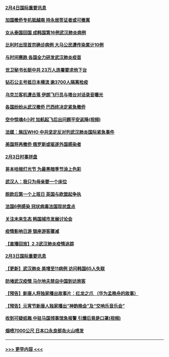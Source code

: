 #### [2月4日国际重要讯息](../pages/prog202/a102768884.md?t=02042044) 
#### [加国撤侨专机抵越南 持永居签证者或可撤离](../pages/prog202/a102768877.md?t=02042044) 
#### [女从泰国回国 成韩国第16例武汉肺炎病例](../pages/prog202/a102768669.md?t=02042044) 
#### [比利时出现首宗确诊病例 大马公民遭传染累计10例](../pages/prog202/a102768824.md?t=02042044) 
#### [与时间赛跑 各国全力研发武汉肺炎疫苗](../pages/prog202/a102768738.md?t=02042044) 
#### [世卫秘书长挺中共 23万人连署要求他下台](../pages/prog202/a102768717.md?t=02042044) 
#### [钻石公主号抵日本横滨 逾3700人隔离检疫](../pages/prog202/a102768714.md?t=02042044) 
#### [乌克兰客机遭击落 伊朗飞行员与塔台对话录音曝光](../pages/prog202/a102768645.md?t=02042044) 
#### [各国纷纷从武汉撤侨 巴西终决定紧急撤侨](../pages/prog202/a102768630.md?t=02042044) 
#### [空中惊魂4小时 加航起飞后出问题平安返降(视频)](../pages/prog202/a102768601.md?t=02042044) 
#### [法媒：施压WHO 中共坚定反对列武汉肺炎国际紧急事件](../pages/prog202/a102768584.md?t=02042044) 
#### [美国将再撤侨 俄罗斯或驱逐外国感染者](../pages/prog202/a102768247.md?t=02042044) 
#### [2月3日时事拼盘](../pages/prog202/a102768402.md?t=02042044) 
#### [哥本哈根灯光节 为最黑暗季节涂上色彩](../pages/prog202/a102768369.md?t=02042044) 
#### [武汉人：我只为母亲要一个床位](../pages/prog202/a102768250.md?t=02042044) 
#### [脱欧后第一个上班日 英国与欧盟起争执](../pages/prog202/a102768252.md?t=02042044) 
#### [法国6例感染 冠状病毒法国现状盘点](../pages/prog202/a102768157.md?t=02042044) 
#### [关注未来生态 韩国城市发展讨论会](../pages/prog202/a102768153.md?t=02042044) 
#### [疫情影响日游 银座游客骤减](../pages/prog202/a102768160.md?t=02042044) 
#### [【直播回放】2.3武汉肺炎疫情追踪](../pages/prog202/a102768128.md?t=02042044) 
#### [2月3日国际重要讯息](../pages/prog202/a102767896.md?t=02042044) 
#### [【更新】武汉肺炎 美增至11病例 访问韩国65人失联](../pages/prog202/a102758911.md?t=02042044) 
#### [防堵武汉疫情 马尔地夫禁自中国到访旅客](../pages/prog202/a102767847.md?t=02042044) 
#### [【预告】新唐人将独家播出故事片：红龙之爪 （华为孟晚舟的故事）](../pages/prog202/a102767728.md?t=02042044) 
#### [【预告】元宵节新唐人独家播出“神韵晚会”及“交响乐音乐会”](../pages/prog202/a102767674.md?t=02042044) 
#### [收到可疑纸箱 中驻马国领事馆急报警 引爆后竟是口罩(视频)](../pages/prog202/a102767695.md?t=02042044) 
#### [烟喷7000公尺 日本口永良部岛火山喷发](../pages/prog202/a102767687.md?t=02042044) 

----
#### [ >>> 更早内容 <<< ](../indexes/prog202-earlier.md)
